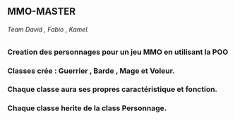 ## MMO-MASTER 

###### Team David , Fabio , Kamel.

### Creation des personnages pour un jeu MMO en utilisant la POO

### Classes crée : Guerrier , Barde , Mage et Voleur.
### Chaque classe aura ses propres caractéristique et fonction. 
### Chaque classe herite de la class Personnage.